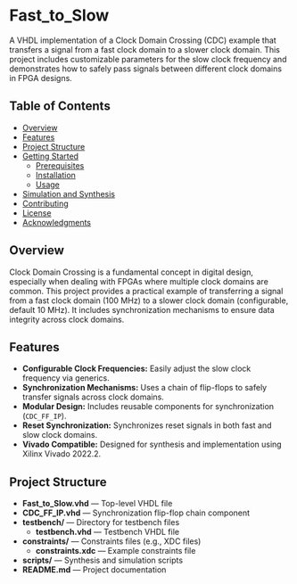 # Fast_to_Slow
A VHDL implementation of a Clock Domain Crossing (CDC) example that transfers a signal from a fast clock domain to a slower clock domain. This project includes customizable parameters for the slow clock frequency and demonstrates how to safely pass signals between different clock domains in FPGA designs.

## Table of Contents

- [Overview](#overview)
- [Features](#features)
- [Project Structure](#project-structure)
- [Getting Started](#getting-started)
  - [Prerequisites](#prerequisites)
  - [Installation](#installation)
  - [Usage](#usage)
- [Simulation and Synthesis](#simulation-and-synthesis)
- [Contributing](#contributing)
- [License](#license)
- [Acknowledgments](#acknowledgments)

## Overview

Clock Domain Crossing is a fundamental concept in digital design, especially when dealing with FPGAs where multiple clock domains are common. This project provides a practical example of transferring a signal from a fast clock domain (100 MHz) to a slower clock domain (configurable, default 10 MHz). It includes synchronization mechanisms to ensure data integrity across clock domains.

<!--
![CDC Diagram](assets/cdc_diagram.png)
*Note: Replace with an actual diagram if available*
-->

## Features

- **Configurable Clock Frequencies:** Easily adjust the slow clock frequency via generics.
- **Synchronization Mechanisms:** Uses a chain of flip-flops to safely transfer signals across clock domains.
- **Modular Design:** Includes reusable components for synchronization (`CDC_FF_IP`).
- **Reset Synchronization:** Synchronizes reset signals in both fast and slow clock domains.
- **Vivado Compatible:** Designed for synthesis and implementation using Xilinx Vivado 2022.2.

## Project Structure
- **Fast_to_Slow.vhd** — Top-level VHDL file
- **CDC_FF_IP.vhd** — Synchronization flip-flop chain component
- **testbench/** — Directory for testbench files
  - **testbench.vhd** — Testbench VHDL file
- **constraints/** — Constraints files (e.g., XDC files)
  - **constraints.xdc** — Example constraints file
- **scripts/** — Synthesis and simulation scripts
- **README.md** — Project documentation



